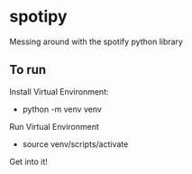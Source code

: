 # spotipy
Messing around with the spotify python library

## To run  
Install Virtual Environment:  
- python -m venv venv  

Run Virtual Environment  
- source venv/scripts/activate  

Get into it!
